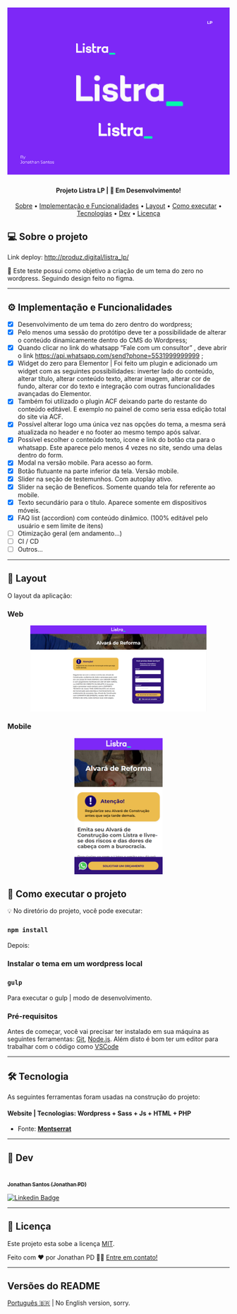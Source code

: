 
<h1 align="center">
    <img alt="Projeto_Jonthan" title="#Projeto_Jonthan" src="./screenshot.png" />
</h1>

<h4 align="center"> 
	Projeto Listra LP | 🚀 Em Desenvolvimento!
</h4>

<p align="center">
 <a href="#-sobre-o-projeto">Sobre</a> •
 <a href="#user-content-️-implementacao">Implementação e Funcionalidades</a> •
 <a href="#-layout">Layout</a> • 
 <a href="#-como-executar-o-projeto">Como executar</a> • 
 <a href="#user-content-️-tecnologias">Tecnologias</a> • 
 <a href="#-dev">Dev</a> • 
 <a href="#user-content--licença">Licença</a>
</p>

## 💻 Sobre o projeto

Link deploy: http://produz.digital/listra_lp/

🚀 Este teste possui como objetivo a criação de um tema do zero no wordpress. Seguindo design feito no figma.

---

## ⚙️ Implementação e Funcionalidades

- [x] Desenvolvimento de um tema do zero  dentro do wordpress;
- [x] Pelo menos uma sessão do protótipo deve ter a possibilidade de alterar o conteúdo dinamicamente dentro do CMS do Wordpress;
- [x] Quando clicar no link do whatsapp “Fale com um consultor” , deve abrir o link https://api.whatsapp.com/send?phone=5531999999999 ;
- [x] Widget do zero para Elementor | Foi feito um plugin e adicionado um widget com as seguintes possibilidades: inverter lado do conteúdo, alterar título, alterar conteúdo texto, alterar imagem, alterar cor de fundo, alterar cor do texto e integração com outras funcionalidades avançadas do Elementor.
- [x] Também foi utilizado o plugin ACF deixando parte do restante do conteúdo editável. E exemplo no painel de como seria essa edição total do site via ACF.
- [x] Possível alterar logo uma única vez nas opções do tema, a mesma será atualizada no header e no footer ao mesmo tempo após salvar.
- [x] Possível escolher o conteúdo texto, icone e link do botão cta para o whatsapp. Este aparece pelo menos 4 vezes no site, sendo uma delas dentro do form.
- [x] Modal na versão mobile. Para acesso ao form.
- [x] Botão flutuante na parte inferior da tela. Versão mobile.
- [x] Slider na seção de testemunhos. Com autoplay ativo.
- [x] Slider na seção de Benefícos. Somente quando tela for referente ao mobile.
- [x] Texto secundário para o título. Aparece somente em dispositivos móveis.
- [x] FAQ list (accordion) com conteúdo dinâmico. (100% editável pelo usuário e sem limite de itens)
- [ ] Otimização geral (em andamento...)
- [ ] CI / CD
- [ ] Outros...

---

## 🎨 Layout

O layout da aplicação:

### Web

<p align="center" style="display: flex; align-items: flex-start; justify-content: center;">
    <img alt="Projeto_Jonthan" src="./img/Screenshot_1.png" width="400px">
</p>

### Mobile

<p align="center">
    <img alt="Projeto_Jonthan" title="#Projeto_Jonthan" src="./img/Screenshot_2.png" width="200px">
</p

---

## 🚀 Como executar o projeto

💡 No diretório do projeto, você pode executar:

### `npm install` 

Depois:

### Instalar o tema em um wordpress local

### `gulp`
Para executar o gulp | modo de desenvolvimento.

### Pré-requisitos

Antes de começar, você vai precisar ter instalado em sua máquina as seguintes ferramentas:
[Git](https://git-scm.com), [Node.js](https://nodejs.org/en/). 
Além disto é bom ter um editor para trabalhar com o código como [VSCode](https://code.visualstudio.com/)

---

## 🛠 Tecnologia

As seguintes ferramentas foram usadas na construção do projeto:

#### **Website** | **Tecnologias:** Wordpress + Sass + Js + HTML + PHP

- Fonte:  **[Montserrat](https://fonts.google.com/specimen/Montserrat)**

---

## 🦸 Dev

<a href="https://www.linkedin.com/in/jonathanpd/">
 <img style="border-radius: 50%;" src="https://avatars.githubusercontent.com/u/34203527?v=4" width="100px;" alt=""/>
 <br />
 <sub><b>Jonathan Santos (Jonathan PD)</b></sub></a>
 <br />

[![Linkedin Badge](https://img.shields.io/badge/-Jonathan-blue?style=flat-square&logo=Linkedin&logoColor=white&link=https://www.linkedin.com/in/jonathanpd/)](https://www.linkedin.com/in/jonathanpd/) 

---

## 📝 Licença

Este projeto esta sobe a licença [MIT](./LICENSE).

Feito com ❤️ por Jonathan PD 👋🏽 [Entre em contato!](https://www.linkedin.com/in/jonathanpd/)

---

##  Versões do README

[Português 🇧🇷](./README.md)  |  No English version, sorry.
